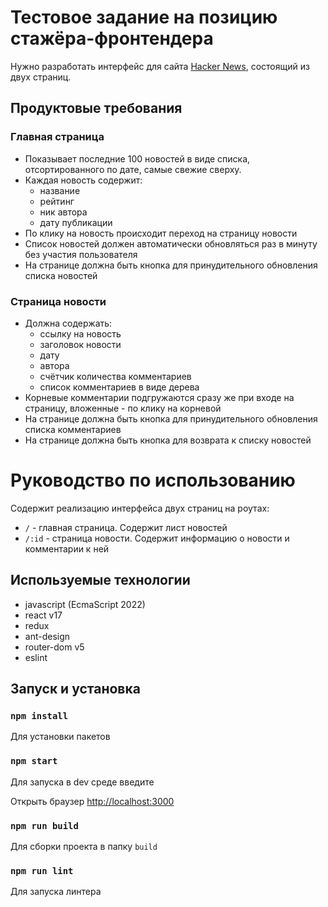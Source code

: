 # Тестовое задание на позицию стажёра-фронтендера
Нужно разработать интерфейс для сайта [Hacker News](https://news.ycombinator.com/news), состоящий из двух страниц.

## Продуктовые требования
### Главная страница
- Показывает последние 100 новостей в виде списка, отсортированного по дате, самые свежие сверху.
- Каждая новость содержит:
	- название
	- рейтинг
	- ник автора
 	- дату публикации
 - По клику на новость происходит переход на страницу новости
- Список новостей должен автоматически обновляться раз в минуту без участия пользователя
- На странице должна быть кнопка для принудительного обновления списка новостей
### Страница новости
- Должна содержать:	
  - ссылку на новость
  - заголовок новости
  - дату
  - автора
  - счётчик количества комментариев
  - список комментариев в виде дерева
- Корневые комментарии подгружаются сразу же при входе на страницу, вложенные - по клику на корневой
- На странице должна быть кнопка для принудительного обновления списка комментариев
- На странице должна быть кнопка для возврата к списку новостей

# Руководство по использованию

Содержит реализацию интерфейса двух страниц на роутах:

- `/` - главная страница. Содержит лист новостей
- `/:id` - страница новости. Содержит информацию о новости и комментарии к ней

## Используемые технологии

* javascript (EcmaScript 2022)
* react v17
* redux
* ant-design
* router-dom v5
* eslint

## Запуск и установка

### `npm install`
Для установки пакетов

### `npm start`
Для запуска в dev среде введите

Открыть браузер [http://localhost:3000](http://localhost:3000)

### `npm run build`
Для сборки проекта в папку `build`

### `npm run lint`
Для запуска линтера